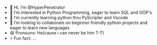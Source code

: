 - 👋 Hi, I’m @HyperPenetrator
- 👀 I’m interested in Python Programming, eager to learn SQL and OOP's
- 🌱 I’m currently learning python thru PyScripter and Vscode
- 💞️ I’m looking to collaborate on beginner friendly  python projects and eager to learn new languages 
- 😄 Pronouns: He(cause i can never be him T-T) 
- ⚡ Fun fact: ...


